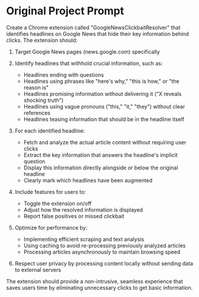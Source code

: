 # Original Project Prompt

Create a Chrome extension called "GoogleNewsClickbaitResolver" that identifies headlines on Google News that hide their key information behind clicks. The extension should:

1. Target Google News pages (news.google.com) specifically

2. Identify headlines that withhold crucial information, such as:
   - Headlines ending with questions
   - Headlines using phrases like "here's why," "this is how," or "the reason is"
   - Headlines promising information without delivering it ("X reveals shocking truth")
   - Headlines using vague pronouns ("this," "it," "they") without clear references
   - Headlines teasing information that should be in the headline itself

3. For each identified headline:
   - Fetch and analyze the actual article content without requiring user clicks
   - Extract the key information that answers the headline's implicit question
   - Display this information directly alongside or below the original headline
   - Clearly mark which headlines have been augmented

4. Include features for users to:
   - Toggle the extension on/off
   - Adjust how the resolved information is displayed
   - Report false positives or missed clickbait

5. Optimize for performance by:
   - Implementing efficient scraping and text analysis
   - Using caching to avoid re-processing previously analyzed articles
   - Processing articles asynchronously to maintain browsing speed

6. Respect user privacy by processing content locally without sending data to external servers

The extension should provide a non-intrusive, seamless experience that saves users time by eliminating unnecessary clicks to get basic information.